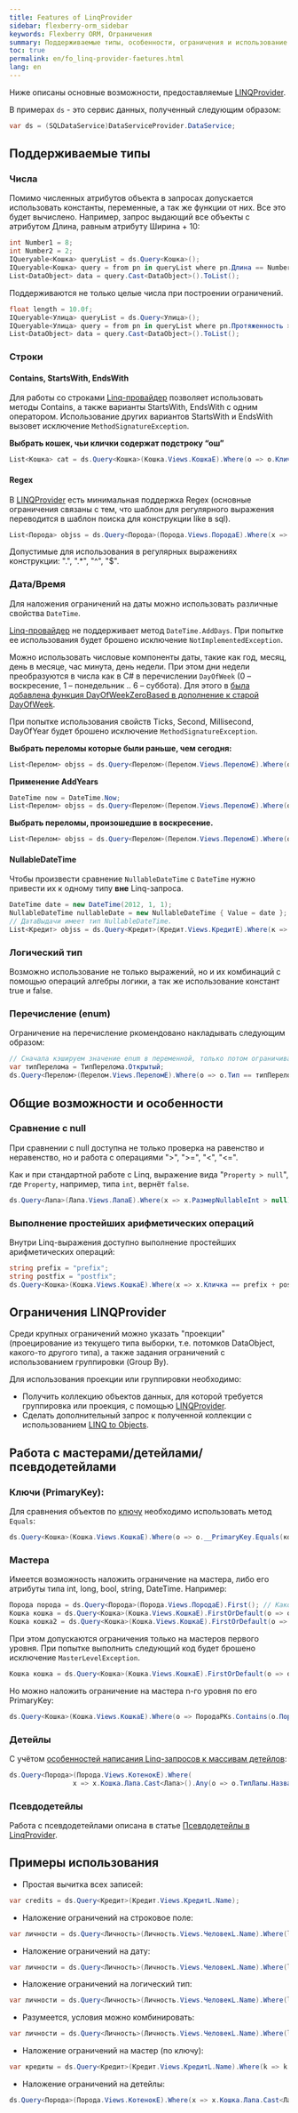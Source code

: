 ```yaml
---
title: Features of LinqProvider
sidebar: flexberry-orm_sidebar
keywords: Flexberry ORM, Ограничения
summary: Поддерживаемые типы, особенности, ограничения и использование в объектах с агрегацией, примеры использования
toc: true
permalink: en/fo_linq-provider-faetures.html
lang: en
---
```


Ниже описаны основные возможности, предоставляемые [LINQProvider](fo_linq-provider.html).

В примерах `ds` - это сервис данных, полученный следующим образом:

``` csharp
var ds = (SQLDataService)DataServiceProvider.DataService; 
```

## Поддерживаемые типы

### Числа

Помимо численных атрибутов объекта в запросах допускается использовать константы, переменные, а так же функции от них. Все это будет вычислено.
Например, запрос выдающий все объекты с атрибутом Длина, равным атрибуту Ширина + 10:

``` csharp
int Number1 = 8;
int Number2 = 2;
IQueryable<Кошка> queryList = ds.Query<Кошка>();
IQueryable<Кошка> query = from pn in queryList where pn.Длина == Number1 + Number2 + pn.Ширина select pn;
List<DataObject> data = query.Cast<DataObject>().ToList();
```

Поддерживаются не только целые числа при построении ограничений.

``` csharp
float length = 10.0f;
IQueryable<Улица> queryList = ds.Query<Улица>();
IQueryable<Улица> query = from pn in queryList where pn.Протяженность > length select pn;
List<DataObject> data = query.Cast<DataObject>().ToList();
```

### Строки

#### Contains, StartsWith, EndsWith

Для работы со строками [Linq-провайдер](fo_linq-provider.html) позволяет использовать методы Contains, а также  варианты StartsWith, EndsWith с одним оператором. Использование других вариантов StartsWith и EndsWith вызовет исключение `MethodSignatureException`.

**Выбрать кошек, чьи клички содержат подстроку “ош”**

``` csharp
List<Кошка> cat = ds.Query<Кошка>(Кошка.Views.КошкаE).Where(o => o.Кличка.Contains("ош")).ToList();
```

#### Regex

В [LINQProvider](fo_linq-provider.html) есть минимальная поддержка Regex (основные ограничения связаны с тем, что шаблон для регулярного выражения переводится в шаблон поиска для конструкции like в sql).

``` csharp
List<Порода> objss = ds.Query<Порода>(Порода.Views.ПородаE).Where(x => Regex.IsMatch(x.Название, "12.*3")).ToList();
```

Допустимые для использования в регулярных выражениях конструкции: ".", ".*", "^", "$".

### Дата/Время

Для наложения ограничений на даты можно использовать различные свойства `DateTime`. 

[Linq-провайдер](fo_linq-provider.html) не поддерживает метод  `DateTime.AddDays`. При попытке ее использования будет брошено исключение `NotImplementedException`. 

Можно использовать числовые компоненты даты, такие как год, месяц, день в месяце, час минута, день недели.  При этом дни недели преобразуются в числа как в C# в перечислении `DayOfWeek` (0 – воскресение, 1 – понедельник .. 6 – суббота). Для этого в [была добавлена функция DayOfWeekZeroBased в дополнение к старой DayOfWeek](fo_external-lang-def.html).

При попытке использования свойств Ticks, Second, Millisecond, DayOfYear будет брошено исключение `MethodSignatureException`. 

**Выбрать переломы которые были раньше, чем сегодня:**

``` csharp
List<Перелом> objss = ds.Query<Перелом>(Перелом.Views.ПереломE).Where(o => o.Дата.Date < DateTime.Now.Date).ToList();
```

**Применение AddYears**

``` csharp
DateTime now = DateTime.Now;
List<Перелом> objss = ds.Query<Перелом>(Перелом.Views.ПереломE).Where(o => o.Дата.AddYears(1) < now.Date).ToList();
```

**Выбрать переломы, произошедшие в воскресение.**

``` csharp
List<Перелом> objss = ds.Query<Перелом>(Перелом.Views.ПереломE).Where(o => o.Дата.DayOfWeek == DayOfWeek.Sunday).ToList();
```

#### NullableDateTime

Чтобы произвести сравнение `NullableDateTime` с `DateTime` нужно привести их к одному типу __вне__ Linq-запроса.

``` csharp
DateTime date = new DateTime(2012, 1, 1);
NullableDateTime nullableDate = new NullableDateTime { Value = date };
// ДатаВыдачи имеет тип NullableDateTime.
List<Кредит> objss = ds.Query<Кредит>(Кредит.Views.КредитE).Where(к => к.ДатаВыдачи < nullableDate).ToList();
```

### Логический тип

Возможно использование не только выражений, но и их комбинаций с помощью операций алгебры логики, а так же использование констант true и false.

### Перечисление (enum)

Ограничение на перечисление ркомендовано накладывать следующим образом:

``` csharp
// Сначала кэшируем значение enum в переменной, только потом ограничиваем
var типПерелома = ТипПерелома.Открытый;
ds.Query<Перелом>(Перелом.Views.ПереломE).Where(o => o.Тип == типПерелома).ToList();
```

## Общие возможности и особенности

### Сравнение с null

При сравнении с null доступна не только проверка на равенство и неравенство, но и работа с операциями ">", ">=", "<", "<=".

Как и при стандартной работе с Linq, выражение вида "`Property > null`", где `Property`, например, типа `int`, вернёт `false`.

``` csharp
ds.Query<Лапа>(Лапа.Views.ЛапаE).Where(x => x.РазмерNullableInt > null);
```

### Выполнение простейших арифметических операций

Внутри Linq-выражения доступно выполнение простейших арифметических операций:

``` csharp
string prefix = "prefix";
string postfix = "postfix";
ds.Query<Кошка>(Кошка.Views.КошкаE).Where(x => x.Кличка == prefix + postfix);
```

## Ограничения LINQProvider

Среди крупных ограничений можно указать "проекции" (проецирование из текущего типа выборки, т.е. потомков DataObject, какого-то другого типа), а также задания ограничений с использованием группировки (Group By).

Для использования проекции или группировки необходимо:

* Получить коллекцию объектов данных, для которой требуется группировка или проекция, с помощью [LINQProvider](fo_linq-provider.html).
* Сделать дополнительный запрос к полученной коллекции с использованием [LINQ to Objects](https://msdn.microsoft.com/ru-ru/library/bb397919.aspx).

## Работа с мастерами/детейлами/псевдодетейлами

### Ключи (PrimaryKey):

Для сравнения объектов по [ключу](fo_primary-keys-objects.html) необходимо использовать метод `Equals`:

``` csharp
ds.Query<Кошка>(Кошка.Views.КошкаE).Where(o => o.__PrimaryKey.Equals(кошка.__PrimaryKey));
```

### Мастера

Имеется возможность наложить ограничение на мастера, либо его атрибуты типа int, long, bool, string, DateTime. 
Например:

``` csharp
Порода порода = ds.Query<Порода>(Порода.Views.ПородаE).First(); // Какой-нибудь объект типа порода
Кошка кошка = ds.Query<Кошка>(Кошка.Views.КошкаE).FirstOrDefault(o => o.Порода == порода); //Получить первую кошку данной породы
Кошка кошка2 = ds.Query<Кошка>(Кошка.Views.КошкаE).FirstOrDefault(o => o.Порода.Название == "Дикая"); // Получить кошку по названию породы 
```

При этом допускаются ограничения только на мастеров первого уровня. При попытке выполнить следующий код будет брошено исключение `MasterLevelException`.

``` csharp
Кошка кошка = ds.Query<Кошка>(Кошка.Views.КошкаE).FirstOrDefault(o => o.Порода.ТипПороды == порода.ТипПороды); //Использование мастера мастера вызовет исключение
```

Но можно наложить ограничение на мастера n-го уровня по его PrimaryKey:

``` csharp
ds.Query<Кошка>(Кошка.Views.КошкаE).Where(o => ПородаPKs.Contains(o.Порода.ТипПороды.__PrimaryKey));
```

### Детейлы

С учётом [особенностей написания Linq-запросов к массивам детейлов](fo_functionality-work-detail-array.html):

``` csharp
ds.Query<Порода>(Порода.Views.КотенокE).Where(
                x => x.Кошка.Лапа.Cast<Лапа>().Any(o => o.ТипЛапы.Название == "передняя")).ToList();
```

### Псевдодетейлы

Работа с псевдодетейлами описана в статье [Псевдодетейлы в LinqProvider](fo_psedodetails-linq-provider.html).

## Примеры использования

* Простая вычитка всех записей:

``` csharp
var credits = ds.Query<Кредит>(Кредит.Views.КредитL.Name);
```
* Наложение ограничений на строковое поле:

``` csharp
var личности = ds.Query<Личность>(Личность.Views.ЧеловекL.Name).Where(l => l.Фамилия == "Петров");
```
* Наложение ограничений на дату:

``` csharp
var личности = ds.Query<Личность>(Личность.Views.ЧеловекL.Name).Where(l => l.ДатаРождения > new DateTime(1980, 1, 1));
```

* Наложение ограничений на логический тип:

``` csharp
var личности = ds.Query<Личность>(Личность.Views.ЧеловекL.Name).Where(l => l.Уволен);
```

* Разумеется, условия можно комбинировать: 

``` csharp
var личности = ds.Query<Личность>(Личность.Views.ЧеловекL.Name).Where(l => l.Уволен && l.ДатаУвольнения > new DateTime(2012, 1, 1));
```

* Наложение ограничений на мастер (по ключу):

``` csharp
var кредиты = ds.Query<Кредит>(Кредит.Views.КредитL.Name).Where(k => k.Клиент == klient);
```
* Наложение ограничений на детейлы:

``` csharp
ds.Query<Порода>(Порода.Views.КотенокE).Where(x => x.Кошка.Лапа.Cast<Лапа>().Any(o => o.ТипЛапы.Название == "передняя")).ToList();
```
